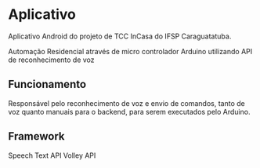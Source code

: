 # Aplicativo

Aplicativo Android do projeto de TCC InCasa do IFSP Caraguatatuba.

Automação Residencial através de micro controlador Arduino utilizando API de reconhecimento de voz

## Funcionamento

Responsável pelo reconhecimento de voz e envio de comandos, tanto de voz quanto manuais para o backend, para serem executados pelo Arduino.

## Framework

Speech Text API
Volley API
